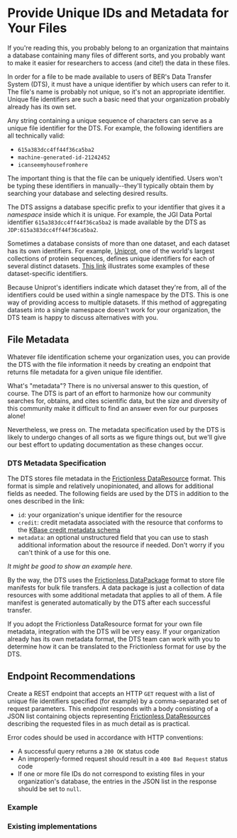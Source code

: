 # Provide Unique IDs and Metadata for Your Files

If you're reading this, you probably belong to an organization that maintains a
database containing many files of different sorts, and you probably want to make
it easier for researchers to access (and cite!) the data in these files.

In order for a file to be made available to users of BER's Data Transfer System
(DTS), it must have a unique identifier by which users can refer to it. The
file's name is probably not unique, so it's not an appropriate identifier.
Unique file identifiers are such a basic need that your organization probably
already has its own set.

Any string containing a unique sequence of characters can serve as a unique file
identifier for the DTS. For example, the following identifiers are all
technically valid:

* `615a383dcc4ff44f36ca5ba2`
* `machine-generated-id-21242452`
* `icanseemyhousefromhere`

The important thing is that the file can be uniquely identified. Users won't be
typing these identifiers in manually--they'll typically obtain them by searching
your database and selecting desired results.

The DTS assigns a database specific prefix to your identifier that gives it a
_namespace_ inside which it is unique. For example, the JGI Data Portal
identifier `615a383dcc4ff44f36ca5ba2` is made available by the DTS as
`JDP:615a383dcc4ff44f36ca5ba2`.

Sometimes a database consists of more than one dataset, and each dataset has its
own identifiers. For example, [Uniprot](https://www.uniprot.org/), one of
the world's largest collections of protein sequences, defines unique identifiers
for each of several distinct datasets. [This link](https://www.uniprot.org/help/linking_to_uniprot)
illustrates some examples of these dataset-specific identifiers.

Because Uniprot's identifiers indicate which dataset they're from, all of the
identifiers could be used within a single namespace by the DTS. This is one way
of providing access to multiple datasets. If this method of aggregating datasets
into a single namespace doesn't work for your organization, the DTS team is
happy to discuss alternatives with you.

## File Metadata

Whatever file identification scheme your organization uses, you can provide the
DTS with the file information it needs by creating an endpoint that returns
file metadata for a given unique file identifier.

What's "metadata"? There is no universal answer to this question, of course. The
DTS is part of an effort to harmonize how our community searches for, obtains,
and cites scientific data, but the size and diversity of this community make it
difficult to find an answer even for our purposes alone!

Nevertheless, we press on. The metadata specification used by the DTS is likely
to undergo changes of all sorts as we figure things out, but we'll give our best
effort to updating documentation as these changes occur.

### DTS Metadata Specification

The DTS stores file metadata in the [Frictionless DataResource](https://specs.frictionlessdata.io/data-resource/)
format. This format is simple and relatively unopinionated, and allows for
additional fields as needed. The following fields are used by the DTS in addition
to the ones described in the link:

* `id`: your organization's unique identifier for the resource
* `credit`: credit metadata associated with the resource that conforms to the
  [KBase credit metadata schema](https://github.com/kbase/credit_engine)
* `metadata`: an optional unѕtructured field that you can use to stash
  additional information about the resource if needed. Don't worry if you can't
  think of a use for this one.

_It might be good to show an example here._

By the way, the DTS uses the [Frictionless DataPackage](https://specs.frictionlessdata.io/data-package/)
format to store file manifests for bulk file transfers. A data package is just
a collection of data resources with some additional metadata that applies to
all of them. A file manifest is generated automatically by the DTS after each
successful transfer.

If you adopt the Frictionless DataResource format for your own file metadata,
integration with the DTS will be very easy. If your organization already has its
own metadata format, the DTS team can work with you to determine how it can be
translated to the Frictionless format for use by the DTS.

## Endpoint Recommendations

Create a REST endpoint that accepts an HTTP `GET` request with a list of unique
file identifiers specified (for example) by a comma-separated set of request
parameters. This endpoint responds with a body consisting of a JSON list containing
objects representing [Frictionless DataResources](https://specs.frictionlessdata.io/data-resource/)
describing the requested files in as much detail as is practical.

Error codes should be used in accordance with HTTP conventions:

* A successful query returns a `200 OK` status code
* An improperly-formed request should result in a `400 Bad Request` status code
* If one or more file IDs do not correspond to existing files in your
  organization's database, the entries in the JSON list in the response should
  be set to `null`.

### Example

### Existing implementations

